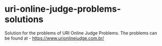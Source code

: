 # uri-online-judge-problems-solutions
Solution for the problems of URI Online Judge Problems.
The problems can be found at - https://www.urionlinejudge.com.br/
